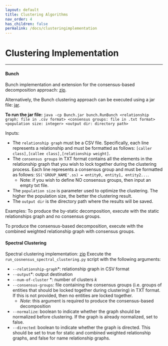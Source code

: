 ```yaml
---
layout: default
title: Clustering Algorithms
nav_order: 4
has_children: false
permalink: /docs/clusteringimplementation
---
```


# Clustering Implementation
---

#### Bunch

Bunch implementation and extension for the consensus-based decomposition approach: [zip](/assets/data/Bunch-source.zip).

Alternatively, the Bunch clustering approach can be executed using a jar file: [jar](/assets/data/Bunch-jar.zip).

**To run the jar file:**
`java -cp Bunch.jar bunch.RunBunch <relationship graph: file in .csv format> <consensus groups: file in .txt format> <population size: integer> <output dir: directory path>`

Inputs:
- The `relationship graph` must be a CSV file. Specifically, each line represents a relationship and must be formatted as follows: `[caller class],[callee class],[relationship weight]`.
- The `consensus groups` in TXT format contains all the elements in the relationship graph that you wish to lock together during the clustering process. Each line represents a consensus group and must be formatted as follows: `SS('GROUP_NAME'.ss) = entity0, entity1, entity2...`. 
  - Note: if you wish to define NO consensus groups, then input an empty txt file. 
- The `population size` is parameter used to optimize the clustering. The higher the population size, the better the clustering result. 
- The `output dir` is the directory path where the results will be saved. 

Examples:
To produce the by-static decomposition, execute with the static relationships graph and no consensus groups.

To produce the consensus-based decomposition, execute with the combined weighted relationship graph with consensus groups.

#### Spectral Clustering

Spectral clustering implementation: [zip](/assets/data/Spectral-source.zip)
Execute the `run_cosnensus_spectral_clustering.py` script with the following arguments:
* `--relationship-graph`&ast;: relationship graph in CSV format
* `--output`&ast;: output destination
* `--num-of-cluster` &ast;: number of clusters *k*
* `--consensus-groups`: file containing the consensus groups (i.e. groups of entities that should be locked together during clustering) in TXT format. If this is not provided, then no entities are locked together.
  * *Note*: this argument is required to produce the consensus-based decomposition
* `--normalize`: boolean to indicate whether the graph should be normalized before clustering. If the graph is already normalized, set to false.
* `--directed`: boolean to indicate whether the graph is directed. This should be set to true for static and combined weighted relationship graphs, and false for name relationship graphs.
